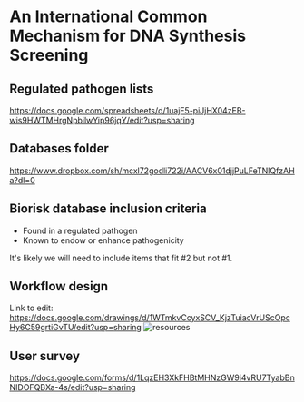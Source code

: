 # An International Common Mechanism for DNA Synthesis Screening

## Regulated pathogen lists
https://docs.google.com/spreadsheets/d/1uajF5-piJjHX04zEB-wis9HWTMHrgNpbilwYip96jqY/edit?usp=sharing

## Databases folder
https://www.dropbox.com/sh/mcxl72godli722i/AACV6x01djjPuLFeTNlQfzAHa?dl=0

## Biorisk database inclusion criteria
* Found in a regulated pathogen
* Known to endow or enhance pathogenicity

It's likely we will need to include items that fit #2 but not #1. 

## Workflow design
Link to edit: https://docs.google.com/drawings/d/1WTmkvCcyxSCV_KjzTuiacVrUScOpcHy6C59grtiGvTU/edit?usp=sharing
![resources](https://docs.google.com/drawings/d/e/2PACX-1vRQ8uJzbXDgQi68p_S-f6EssH-QgRfuqDhV9QFI4eZRn_CLJJrPbYB8U1n6CWl873G9y-R-q1FdrnNf/pub?w=2570&h=2360)

## User survey
https://docs.google.com/forms/d/1LqzEH3XkFHBtMHNzGW9i4vRU7TyabBnNIDOFQBXa-4s/edit?usp=sharing
